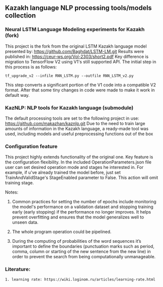 ## Kazakh language NLP processing tools/models collection

### Neural LSTM Language Modeling experiments for Kazakh (fork)

This project is the fork from the original LSTM Kazakh language model presented by: https://github.com/Baghdat/LSTM-LM.git
Results were published in: https://ceur-ws.org/Vol-2303/short2.pdf
Key difference is migration to TensorFlow V2 using V1's still supported API.
The initial step in this process is as follows:
```
tf_upgrade_v2 --infile RNN_LSTM.py --outfile RNN_LSTM_v2.py
```
This step converts a significant portion of the V1 code into a compatible V2 format.
After that some tiny changes in code were made to make it work in default way.

### KazNLP: NLP tools for Kazakh language (submodule)

The default processing tools are set to the following project in use: https://github.com/makazhan/kaznlp.git
Due to the need to train large amounts of information in the Kazakh language, a ready-made tool was used, including models and useful preprocessing functions out of the box

### Configuration feature

This project highly extends functionality of the original one. Key feature is the configuration flexibility. In the included OperationParameters.json file user can set desired operation mode and stages he interested in. For example, if u've already trained the model before, just set TrainAndValidStage's StageEnabled parameter to False. This action will omit training stage.



Notes:
1. Common practices for setting the number of epochs include monitoring the model's performance on a validation dataset and stopping training early (early stopping) if the performance no longer improves. It helps prevent overfitting and ensures that the model generalizes well to unseen data.

2. The whole program operation could be pipelined.

3. During the computing of probabilities of the word sequences it’s important to define the boundaries (punctuation marks such as period, comma, column or starting of the new sentence from the new line) in order to prevent the search from being computationally unmanageable.

### Literature:

    1. learning rate: https://wiki.loginom.ru/articles/learning-rate.html
